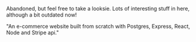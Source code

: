 Abandoned, but feel free to take a looksie. Lots of interesting stuff in here, although a bit outdated now!

"An e-commerce website built from scratch with Postgres, Express, React, Node and Stripe api."
